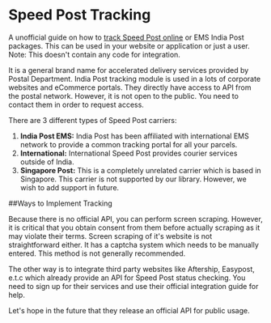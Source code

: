 # Speed Post Tracking

A unofficial guide on how to [track Speed Post online](http://www.dtdctrack.in/speed-post-tracking-india-post-track/) or EMS India Post packages. This can be used in your website or application or just a user. Note: This doesn't contain any code for integration.

It is a general brand name for accelerated delivery services provided by Postal Department. India Post tracking module is used in a lots of corporate websites and eCommerce portals. They directly have access to API from the postal network. However, it is not open to the public. You need to contact them in order to request access.

There are 3 different types of Speed Post carriers:

1. **India Post EMS:** India Post has been affiliated with international EMS network to provide a common tracking portal for all your parcels.
2. **International:** International Speed Post provides courier services outside of India. 
3. **Singapore Post:** This is a completely unrelated carrier which is based in Singapore. This carrier is not supported by our library. However, we wish to add support in future.

##Ways to Implement Tracking

Because there is no official API, you can perform screen scraping. However, it is critical that you obtain consent from them before actually scraping as it may violate their terms. Screen scraping of it's website is not straightforward either. It has a captcha system which needs to be manually entered. This method is not generally recommended.

The other way is to integrate third party websites like Aftership, Easypost, e.t.c which already provide an API for Speed Post status checking. You need to sign up for their services and use their official integration guide for help.

Let's hope in the future that they release an official API for public usage.
